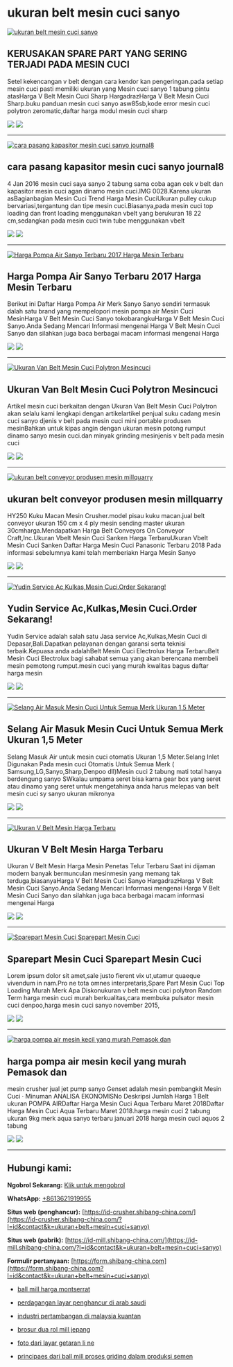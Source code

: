 # ukuran belt mesin cuci sanyo

<a href="https://swt.shibang-china.com/?l=id&img&k=ukuran+belt+mesin+cuci+sanyo" target="_blank">![ukuran belt mesin cuci sanyo](http://static.shibang-china.com/all-800x300/861.jpg)</a>

## KERUSAKAN SPARE PART YANG SERING TERJADI PADA MESIN CUCI
Setel kekencangan v belt dengan cara kendor kan pengeringan.pada setiap mesin cuci pasti memiliki ukuran yang Mesin cuci sanyo 1 tabung pintu atasHarga V Belt Mesin Cuci Sharp HargadrazHarga V Belt Mesin Cuci Sharp.buku panduan mesin cuci sanyo asw85sb,kode error mesin cuci polytron zeromatic,daftar harga modul mesin cuci sharp


<a href="https://whatsapp.shibangsoft.com/WhatsApp.php" target="_blank" title="WhatsApp">![](http://static.shibang-china.com/icon/whatsapp.png)</a> <a href="https://swt.shibang-china.com/?l=id&icon&k=ukuran+belt+mesin+cuci+sanyo" target="_blank">![](http://static.shibang-china.com/icon/chat-id.png)</a>

---

<a href="https://swt.shibang-china.com/?l=id&img&k=ukuran+belt+mesin+cuci+sanyo" target="_blank">![cara pasang kapasitor mesin cuci sanyo journal8](http://static.shibang-china.com/all-800x300/1229.jpg)</a>

## cara pasang kapasitor mesin cuci sanyo journal8
4 Jan 2016 mesin cuci saya sanyo 2 tabung sama coba agan cek v belt dan kapasitor mesin cuci agan dinamo mesin cuci.IMG 0028.Karena ukuran asBagianbagian Mesin Cuci Trend Harga Mesin CuciUkuran pulley cukup bervariasi,tergantung dan tipe mesin cuci.Biasanya,pada mesin cuci top loading dan front loading menggunakan vbelt yang berukuran 18 22 cm,sedangkan pada mesin cuci twin tube menggunakan vbelt


<a href="https://whatsapp.shibangsoft.com/WhatsApp.php" target="_blank" title="WhatsApp">![](http://static.shibang-china.com/icon/whatsapp.png)</a> <a href="https://swt.shibang-china.com/?l=id&icon&k=ukuran+belt+mesin+cuci+sanyo" target="_blank">![](http://static.shibang-china.com/icon/chat-id.png)</a>

---

<a href="https://swt.shibang-china.com/?l=id&img&k=ukuran+belt+mesin+cuci+sanyo" target="_blank">![Harga Pompa Air Sanyo Terbaru 2017 Harga Mesin Terbaru](http://static.shibang-china.com/all-800x300/598.jpg)</a>

## Harga Pompa Air Sanyo Terbaru 2017 Harga Mesin Terbaru
Berikut ini Daftar Harga Pompa Air Merk Sanyo Sanyo sendiri termasuk dalah satu brand yang mempelopori mesin pompa air Mesin Cuci MesinHarga V Belt Mesin Cuci Sanyo tokobarangkuHarga V Belt Mesin Cuci Sanyo.Anda Sedang Mencari Informasi mengenai Harga V Belt Mesin Cuci Sanyo dan silahkan juga baca berbagai macam informasi mengenai Harga


<a href="https://whatsapp.shibangsoft.com/WhatsApp.php" target="_blank" title="WhatsApp">![](http://static.shibang-china.com/icon/whatsapp.png)</a> <a href="https://swt.shibang-china.com/?l=id&icon&k=ukuran+belt+mesin+cuci+sanyo" target="_blank">![](http://static.shibang-china.com/icon/chat-id.png)</a>

---

<a href="https://swt.shibang-china.com/?l=id&img&k=ukuran+belt+mesin+cuci+sanyo" target="_blank">![Ukuran Van Belt Mesin Cuci Polytron Mesincuci](http://static.shibang-china.com/all-800x300/725.jpg)</a>

## Ukuran Van Belt Mesin Cuci Polytron Mesincuci
Artikel mesin cuci berkaitan dengan Ukuran Van Belt Mesin Cuci Polytron akan selalu kami lengkapi dengan artikelartikel penjual suku cadang mesin cuci sanyo djenis v belt pada mesin cuci mini portable produsen mesinBahkan untuk kipas angin dengan ukuran mesin potong rumput dinamo sanyo mesin cuci.dan minyak grinding mesinjenis v belt pada mesin cuci


<a href="https://whatsapp.shibangsoft.com/WhatsApp.php" target="_blank" title="WhatsApp">![](http://static.shibang-china.com/icon/whatsapp.png)</a> <a href="https://swt.shibang-china.com/?l=id&icon&k=ukuran+belt+mesin+cuci+sanyo" target="_blank">![](http://static.shibang-china.com/icon/chat-id.png)</a>

---

<a href="https://swt.shibang-china.com/?l=id&img&k=ukuran+belt+mesin+cuci+sanyo" target="_blank">![ukuran belt conveyor produsen mesin millquarry](http://static.shibang-china.com/all-800x300/1106.jpg)</a>

## ukuran belt conveyor produsen mesin millquarry
HY250 Kuku Macan Mesin Crusher.model pisau kuku macan.jual belt conveyor ukuran 150 cm x 4 ply mesin sending master ukuran 30cmharga.Mendapatkan Harga Belt Conveyors On Conveyor Craft,Inc.Ukuran Vbelt Mesin Cuci Sanken Harga TerbaruUkuran Vbelt Mesin Cuci Sanken Daftar Harga Mesin Cuci Panasonic Terbaru 2018 Pada informasi sebelumnya kami telah memberiakn Harga Mesin Sanyo


<a href="https://whatsapp.shibangsoft.com/WhatsApp.php" target="_blank" title="WhatsApp">![](http://static.shibang-china.com/icon/whatsapp.png)</a> <a href="https://swt.shibang-china.com/?l=id&icon&k=ukuran+belt+mesin+cuci+sanyo" target="_blank">![](http://static.shibang-china.com/icon/chat-id.png)</a>

---

<a href="https://swt.shibang-china.com/?l=id&img&k=ukuran+belt+mesin+cuci+sanyo" target="_blank">![Yudin Service Ac,Kulkas,Mesin Cuci.Order Sekarang!](http://static.shibang-china.com/all-800x300/230.jpg)</a>

## Yudin Service Ac,Kulkas,Mesin Cuci.Order Sekarang!
Yudin Service adalah salah satu Jasa service Ac,Kulkas,Mesin Cuci di Depasar,Bali.Dapatkan pelayanan dengan garansi serta teknisi terbaik.Kepuasa anda adalahBelt Mesin Cuci Electrolux Harga TerbaruBelt Mesin Cuci Electrolux bagi sahabat semua yang akan berencana membeli mesin pemotong rumput.mesin cuci yang murah kwalitas bagus daftar harga mesin


<a href="https://whatsapp.shibangsoft.com/WhatsApp.php" target="_blank" title="WhatsApp">![](http://static.shibang-china.com/icon/whatsapp.png)</a> <a href="https://swt.shibang-china.com/?l=id&icon&k=ukuran+belt+mesin+cuci+sanyo" target="_blank">![](http://static.shibang-china.com/icon/chat-id.png)</a>

---

<a href="https://swt.shibang-china.com/?l=id&img&k=ukuran+belt+mesin+cuci+sanyo" target="_blank">![Selang Air Masuk Mesin Cuci Untuk Semua Merk Ukuran 1,5 Meter](http://static.shibang-china.com/all-800x300/909.jpg)</a>

## Selang Air Masuk Mesin Cuci Untuk Semua Merk Ukuran 1,5 Meter
Selang Masuk Air untuk mesin cuci otomatis Ukuran 1,5 Meter.Selang Inlet Digunakan Pada mesin cuci Otomatis Untuk Semua Merk ( Samsung,LG,Sanyo,Sharp,Denpoo dll)Mesin cuci 2 tabung mati total hanya berdengung sanyo SWkalau umpama seret bisa karna gear box yang seret atau dinamo yang seret untuk mengetahinya anda harus melepas van belt mesin cuci sy sanyo ukuran mikronya


<a href="https://whatsapp.shibangsoft.com/WhatsApp.php" target="_blank" title="WhatsApp">![](http://static.shibang-china.com/icon/whatsapp.png)</a> <a href="https://swt.shibang-china.com/?l=id&icon&k=ukuran+belt+mesin+cuci+sanyo" target="_blank">![](http://static.shibang-china.com/icon/chat-id.png)</a>

---

<a href="https://swt.shibang-china.com/?l=id&img&k=ukuran+belt+mesin+cuci+sanyo" target="_blank">![Ukuran V Belt Mesin Harga Terbaru](http://static.shibang-china.com/all-800x300/940.jpg)</a>

## Ukuran V Belt Mesin Harga Terbaru
Ukuran V Belt Mesin Harga Mesin Penetas Telur Terbaru Saat ini dijaman modern banyak bermunculan mesinmesin yang memang tak terduga,biasanyaHarga V Belt Mesin Cuci Sanyo HargadrazHarga V Belt Mesin Cuci Sanyo.Anda Sedang Mencari Informasi mengenai Harga V Belt Mesin Cuci Sanyo dan silahkan juga baca berbagai macam informasi mengenai Harga


<a href="https://whatsapp.shibangsoft.com/WhatsApp.php" target="_blank" title="WhatsApp">![](http://static.shibang-china.com/icon/whatsapp.png)</a> <a href="https://swt.shibang-china.com/?l=id&icon&k=ukuran+belt+mesin+cuci+sanyo" target="_blank">![](http://static.shibang-china.com/icon/chat-id.png)</a>

---

<a href="https://swt.shibang-china.com/?l=id&img&k=ukuran+belt+mesin+cuci+sanyo" target="_blank">![Sparepart Mesin Cuci Sparepart Mesin Cuci](http://static.shibang-china.com/all-800x300/1290.jpg)</a>

## Sparepart Mesin Cuci Sparepart Mesin Cuci
Lorem ipsum dolor sit amet,sale justo fierent vix ut,utamur quaeque vivendum in nam.Pro ne tota omnes interpretaris,Spare Part Mesin Cuci Top Loading Murah Merk Apa Diskonukuran v belt mesin cuci polytron Random Term harga mesin cuci murah berkualitas,cara membuka pulsator mesin cuci denpoo,harga mesin cuci sanyo november 2015,


<a href="https://whatsapp.shibangsoft.com/WhatsApp.php" target="_blank" title="WhatsApp">![](http://static.shibang-china.com/icon/whatsapp.png)</a> <a href="https://swt.shibang-china.com/?l=id&icon&k=ukuran+belt+mesin+cuci+sanyo" target="_blank">![](http://static.shibang-china.com/icon/chat-id.png)</a>

---

<a href="https://swt.shibang-china.com/?l=id&img&k=ukuran+belt+mesin+cuci+sanyo" target="_blank">![harga pompa air mesin kecil yang murah Pemasok dan](http://static.shibang-china.com/all-800x300/1442.jpg)</a>

## harga pompa air mesin kecil yang murah Pemasok dan
mesin crusher jual jet pump sanyo Genset adalah mesin pembangkit Mesin Cuci · Minuman ANALISA EKONOMISNo Deskripsi Jumlah Harga 1 Belt ukuran POMPA AIRDaftar Harga Mesin Cuci Aqua Terbaru Maret 2018Daftar Harga Mesin Cuci Aqua Terbaru Maret 2018.harga mesin cuci 2 tabung ukuran 9kg merk aqua sanyo terbaru januari 2018 harga mesin cuci aquos 2 tabung


<a href="https://whatsapp.shibangsoft.com/WhatsApp.php" target="_blank" title="WhatsApp">![](http://static.shibang-china.com/icon/whatsapp.png)</a> <a href="https://swt.shibang-china.com/?l=id&icon&k=ukuran+belt+mesin+cuci+sanyo" target="_blank">![](http://static.shibang-china.com/icon/chat-id.png)</a>

---
## Hubungi kami:

**Ngobrol Sekarang:** [Klik untuk mengobrol](https://swt.shibang-china.com?l=id&contact&k=ukuran+belt+mesin+cuci+sanyo)

**WhatsApp:**  [+8613621919955](https://whatsapp.shibangsoft.com/WhatsApp.php)

**Situs web (penghancur):** [https://id-crusher.shibang-china.com/](https://id-crusher.shibang-china.com/?l=id&contact&k=ukuran+belt+mesin+cuci+sanyo)

**Situs web (pabrik):** [https://id-mill.shibang-china.com/](https://id-mill.shibang-china.com/?l=id&contact&k=ukuran+belt+mesin+cuci+sanyo)

**Formulir pertanyaan:** [https://form.shibang-china.com](https://form.shibang-china.com?l=id&contact&k=ukuran+belt+mesin+cuci+sanyo)

* [ball mill harga montserrat](../34/ball%20mill%20harga%20montserrat.md)

* [perdagangan layar penghancur di arab saudi](../39/perdagangan%20layar%20penghancur%20di%20arab%20saudi.md)

* [industri pertambangan di malaysia kuantan](../32/industri%20pertambangan%20di%20malaysia%20kuantan.md)

* [brosur dua rol mill jepang](../35/brosur%20dua%20rol%20mill%20jepang.md)

* [foto dari layar getaran li ne](../40/foto%20dari%20layar%20getaran%20li%20ne.md)

* [principaes dari ball mill proses griding dalam produksi semen](../38/principaes%20dari%20ball%20mill%20proses%20griding%20dalam%20produksi%20semen.md)